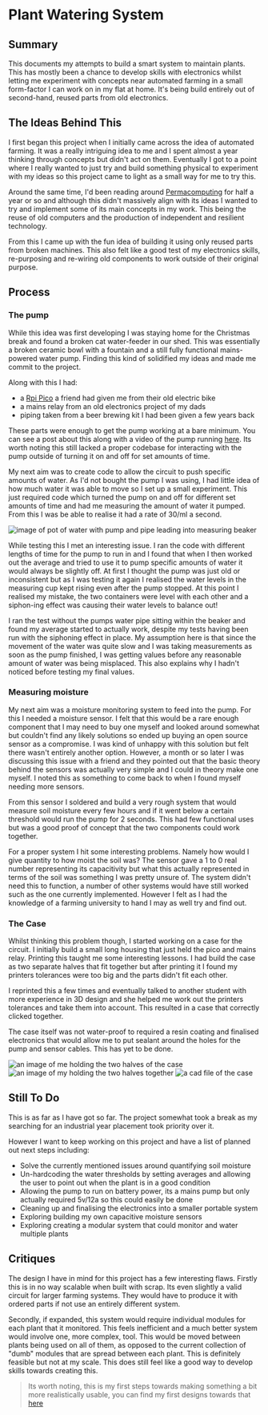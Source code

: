 
# Plant Watering System
## Summary
This documents my attempts to build a smart system to maintain plants. This has mostly been a chance to develop skills with electronics whilst letting me experiment with concepts near automated farming in a small form-factor I can work on in my flat at home. It's being build entirely out of second-hand, reused parts from old electronics.

## The Ideas Behind This
I first began this project when I initially came across the idea of automated farming. It was a really intriguing idea to me and I spent almost a year thinking through concepts but didn't act on them. Eventually I got to a point where I really wanted to just try and build something physical to experiment with my ideas so this project came to light as a small way for me to try this.

Around the same time, I'd been reading around [Permacomputing](permacomputing.html) for half a year or so and although this didn't massively align with its ideas I wanted to try and implement some of its main concepts in my work. This being the reuse of old computers and the production of independent and resilient technology.

From this I came up with the fun idea of building it using only reused parts from broken machines. This also felt like a good test of my electronics skills, re-purposing and re-wiring old components to work outside of their original purpose.


## Process
### The pump
While this idea was first developing I was staying home for the Christmas break and found a broken cat water-feeder in our shed. This was essentially a broken ceramic bowl with a fountain and a still fully functional mains-powered water pump. Finding this kind of solidified my ideas and made me commit to the project.

Along with this I had: 
- a [Rpi Pico](https://www.raspberrypi.com/products/raspberry-pi-pico/) a friend had given me from their old electric bike
- a mains relay from an old electronics project of my dads
- piping taken from a beer brewing kit I had been given a few years back

These parts were enough to get the pump working at a bare minimum. You can see a post about this along with a video of the pump running [here](https://fosstodon.org/@Wi__Ro/110231382934272477). Its worth noting this still lacked a proper codebase for interacting with the pump outside of turning it on and off for set amounts of time.

My next aim was to create code to allow the circuit to push specific amounts of water. As I'd not bought the pump I was using, I had little idea of how much water it was able to move so I set up a small experiment. This just required code which turned the pump on and off for different set amounts of time and had me measuring the amount of water it pumped. From this I was be able to realise it had a rate of 30/ml a second.

![image of pot of water with pump and pipe leading into measuring beaker](experiment.jpg)

While testing this I met an interesting issue. I ran the code with different lengths of time for the pump to run in and I found that when I then worked out the average and tried to use it to pump specific amounts of water it would always be slightly off. At first I thought the pump was just old or inconsistent but as I was testing it again I realised the water levels in the measuring cup kept rising even after the pump stopped. At this point I realised my mistake, the two containers were level with each other and a siphon-ing effect was causing their water levels to balance out!

I ran the test without the pumps water pipe sitting within the beaker and found my average started to actually work, despite my tests having been run with the siphoning effect in place. My assumption here is that since the movement of the water was quite slow and I was taking measurements as soon as the pump finished, I was getting values before any reasonable amount of water was being misplaced. This also explains why I hadn't noticed before testing my final values.

### Measuring moisture
My next aim was a moisture monitoring system to feed into the pump. For this I needed a moisture sensor. I felt that this would be a rare enough component that I may need to buy one myself and looked around somewhat but couldn't find any likely solutions so ended up buying an open source sensor as a compromise. I was kind of unhappy with this solution but felt there wasn't entirely another option. However, a month or so later I was discussing this issue with a friend and they pointed out that the basic theory behind the sensors was actually very simple and I could in theory make one myself. I noted this as something to come back to when I found myself needing more sensors.

From this sensor I soldered and build a very rough system that would measure soil moisture every few hours and if it went below a certain threshold would run the pump for 2 seconds. This had few functional uses but was a good proof of concept that the two components could work together.

For a proper system I hit some interesting problems. Namely how would I give quantity to how moist the soil was? The sensor gave a 1 to 0 real number representing its capacitivity but what this actually represented in terms of the soil was something I was pretty unsure of. The system didn't need this to function, a number of other systems would have still worked such as the one currently implemented. However I felt as I had the knowledge of a farming university to hand I may as well try and find out.

### The Case
Whilst thinking this problem though, I started working on a case for the circuit. I initially build a small long housing that just held the pico and mains relay. Printing this taught me some interesting lessons. I had build the case as two separate halves that fit together but after printing it I found my printers tolerances were too big and the parts didn't fit each other.

I reprinted this a few times and eventually talked to another student with more experience in 3D design and she helped me work out the printers tolerances and take them into account. This resulted in a case that correctly clicked together.

The case itself was not water-proof to required a resin coating and finalised electronics that would allow me to put sealant around the holes for the pump and sensor cables. This has yet to be done.

![an image of me holding the two halves of the case](caseopen.jpg)
![an image of my holding the two halves together](caseshut.jpg)
![a cad file of the case](plantsystemcase.png)


## Still To Do
This is as far as I have got so far. The project somewhat took a break as my searching for an industrial year placement took priority over it.

However I want to keep working on this project and have a list of planned out next steps including:
- Solve the currently mentioned issues around quantifying soil moisture
- Un-hardcoding the water thresholds by setting averages and allowing the user to point out when the plant is in a good condition
- Allowing the pump to run on battery power, its a mains pump but only actually required 5v/12a so this could easily be done
- Cleaning up and finalising the electronics into a smaller portable system 
- Exploring building my own capacitive moisture sensors
- Exploring creating a modular system that could monitor and water multiple plants

## Critiques
The design I have in mind for this project has a few interesting flaws. Firstly this is in no way scalable when built with scrap. Its even slightly a valid circuit for larger farming systems. They would have to produce it with ordered parts if not use an entirely different system.

Secondly, if expanded, this system would require individual modules for each plant that it monitored. This feels inefficient and a much better system would involve one, more complex, tool. This would be moved between plants being used on all of them, as opposed to the current collection of "dumb" modules that are spread between each plant.
This is definitely feasible but not at my scale. This does still feel like a good way to develop skills towards creating this.

>Its worth noting, this is my first steps towards making something a bit more realistically usable, you can find my first designs towards that [here](PlantCareV2.html)